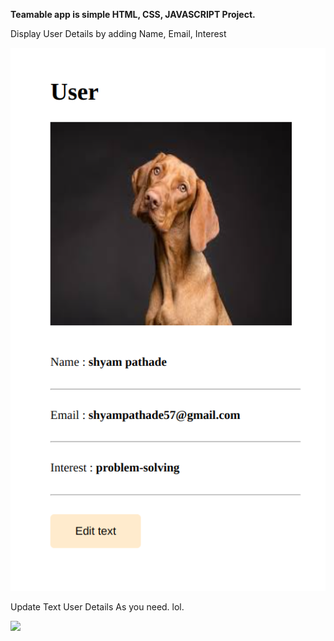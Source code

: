 <b>Teamable app is simple HTML, CSS, JAVASCRIPT Project.</b>

Display User Details by adding Name, Email, Interest

<img src="Screenshot from 2024-12-19 18-39-52.png">
 
Update Text User Details As you need. lol.

<img src="/home/shyam/Documents/teamable-app/Screenshot from 2024-12-19 18-40-09.png">
